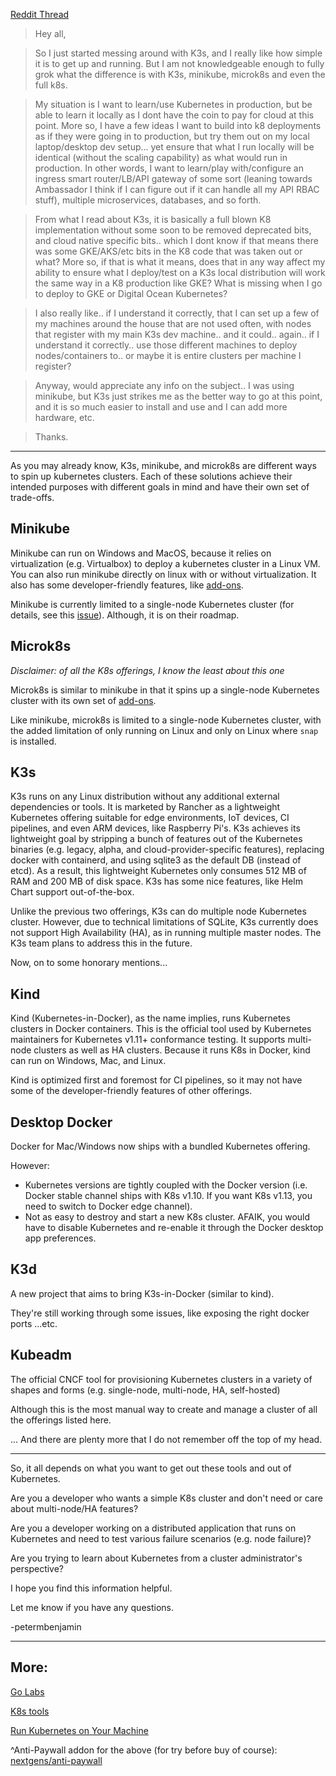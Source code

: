 [Reddit Thread](https://www.reddit.com/r/kubernetes/comments/be0415/k3s_minikube_or_microk8s/)


> Hey all,


>So I just started messing around with K3s, and I really like how simple it is to get up and running. But I am not knowledgeable enough to fully grok what the difference is with K3s, minikube, microk8s and even the full k8s.

>My situation is I want to learn/use Kubernetes in production, but be able to learn it locally as I dont have the coin to pay for cloud at this point. More so, I have a few ideas I want to build into k8 deployments as if they were going in to production, but try them out on my local laptop/desktop dev setup... yet ensure that what I run locally will be identical (without the scaling capability) as what would run in production. In other words, I want to learn/play with/configure an ingress smart router/LB/API gateway of some sort (leaning towards Ambassador I think if I can figure out if it can handle all my API RBAC stuff), multiple microservices, databases, and so forth.

>From what I read about K3s, it is basically a full blown K8 implementation without some soon to be removed deprecated bits, and cloud native specific bits.. which I dont know if that means there was some GKE/AKS/etc bits in the K8 code that was taken out or what? More so, if that is what it means, does that in any way affect my ability to ensure what I deploy/test on a K3s local distribution will work the same way in a K8 production like GKE? What is missing when I go to deploy to GKE or Digital Ocean Kubernetes?

>I also really like.. if I understand it correctly, that I can set up a few of my machines around the house that are not used often, with nodes that register with my main K3s dev machine.. and it could.. again.. if I understand it correctly.. use those different machines to deploy nodes/containers to.. or maybe it is entire clusters per machine I register?



>Anyway, would appreciate any info on the subject.. I was using minikube, but K3s just strikes me as the better way to go at this point, and it is so much easier to install and use and I can add more hardware, etc.

>Thanks.
--------------------------------------------------------------------------------------------------------------------------------
As you may already know, K3s, minikube, and microk8s are different ways to spin up kubernetes clusters. Each of these solutions achieve their intended purposes with different goals in mind and have their own set of trade-offs.

## Minikube

Minikube can run on Windows and MacOS, because it relies on virtualization (e.g. Virtualbox) to deploy a kubernetes cluster in a Linux VM. You can also run minikube directly on linux with or without virtualization. It also has some developer-friendly features, like [add-ons](https://github.com/kubernetes/minikube/blob/master/docs/addons.md).

Minikube is currently limited to a single-node Kubernetes cluster (for details, see this [issue](https://github.com/kubernetes/minikube/issues/94)). Although, it is on their roadmap.

## Microk8s

_Disclaimer: of all the K8s offerings, I know the least about this one_

Microk8s is similar to minikube in that it spins up a single-node Kubernetes cluster with its own set of [add-ons](https://github.com/ubuntu/microk8s#list-of-available-addons).

Like minikube, microk8s is limited to a single-node Kubernetes cluster, with the added limitation of only running on Linux and only on Linux where `snap` is installed.

## K3s

K3s runs on any Linux distribution without any additional external dependencies or tools. It is marketed by Rancher as a lightweight Kubernetes offering suitable for edge environments, IoT devices, CI pipelines, and even ARM devices, like Raspberry Pi's. K3s achieves its lightweight goal by stripping a bunch of features out of the Kubernetes binaries (e.g. legacy, alpha, and cloud-provider-specific features), replacing docker with containerd, and using sqlite3 as the default DB (instead of etcd). As a result, this lightweight Kubernetes only consumes 512 MB of RAM and 200 MB of disk space. K3s has some nice features, like Helm Chart support out-of-the-box.

Unlike the previous two offerings, K3s can do multiple node Kubernetes cluster. However, due to technical limitations of SQLite, K3s currently does not support High Availability (HA), as in running multiple master nodes. The K3s team plans to address this in the future.

Now, on to some honorary mentions...

## Kind

Kind (Kubernetes-in-Docker), as the name implies, runs Kubernetes clusters in Docker containers. This is the official tool used by Kubernetes maintainers for Kubernetes v1.11+ conformance testing. It supports multi-node clusters as well as HA clusters. Because it runs K8s in Docker, kind can run on Windows, Mac, and Linux.

Kind is optimized first and foremost for CI pipelines, so it may not have some of the developer-friendly features of other offerings.

## Desktop Docker

Docker for Mac/Windows now ships with a bundled Kubernetes offering.

However:
- Kubernetes versions are tightly coupled with the Docker version (i.e. Docker stable channel ships with K8s v1.10. If you want K8s v1.13, you need to switch to Docker edge channel).
- Not as easy to destroy and start a new K8s cluster. AFAIK, you would have to disable Kubernetes and re-enable it through the Docker desktop app preferences.

## K3d

A new project that aims to bring K3s-in-Docker (similar to kind).

They're still working through some issues, like exposing the right docker ports ...etc.

## Kubeadm

The official CNCF tool for provisioning Kubernetes clusters in a variety of shapes and forms (e.g. single-node, multi-node, HA, self-hosted)

Although this is the most manual way to create and manage a cluster of all the offerings listed here.

... And there are plenty more that I do not remember off the top of my head.

---


So, it all depends on what you want to get out these tools and out of Kubernetes.

Are you a developer who wants a simple K8s cluster and don't need or care about multi-node/HA features?

Are you a developer working on a distributed application that runs on Kubernetes and need to test various failure scenarios (e.g. node failure)?   

Are you trying to learn about Kubernetes from a cluster administrator's perspective?

I hope you find this information helpful.

Let me know if you have any questions.

-petermbenjamin

------------------------------------------------------------------------------------------------------------------------
## More:
[Go Labs](https://github.com/mkrupczak3/gopherlabs)


[K8s tools](https://github.com/mkrupczak3/K8S-tools-link)

[Run Kubernetes on Your Machine](https://itnext.io/run-kubernetes-on-your-machine-7ee463af21a2)

^Anti-Paywall addon for the above (for try before buy of course): [nextgens/anti-paywall](https://github.com/nextgens/anti-paywall)

